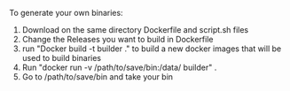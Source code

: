 To generate your own binaries:

1) Download on the same directory Dockerfile and script.sh files
2) Change the Releases you want to build in Dockerfile
3) run "Docker build -t builder ." to build a new docker images that will be used to build binaries
4) Run "docker run -v /path/to/save/bin:/data/ builder" .
5) Go to /path/to/save/bin and take your bin
